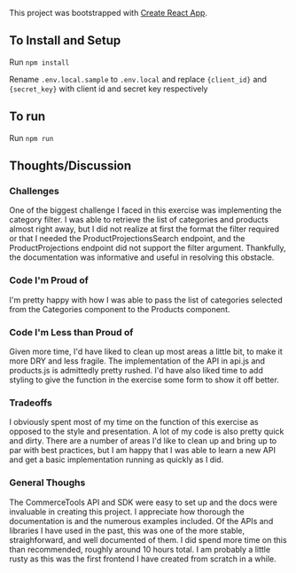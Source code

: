 This project was bootstrapped with [Create React App](https://github.com/facebook/create-react-app).

## To Install and Setup
Run `npm install`

Rename `.env.local.sample` to `.env.local` and replace `{client_id}` and `{secret_key}` with client id and secret key respectively


## To run
Run `npm run`


## Thoughts/Discussion


### Challenges
One of the biggest challenge I faced in this exercise was implementing the category filter. I was able to retrieve the list of categories and products almost right away, but I did not realize at first the format the filter required or that I needed the ProductProjectionsSearch endpoint, and the ProductProjections endpoint did not support the filter argument. Thankfully, the documentation was informative and useful in resolving this obstacle.


### Code I'm Proud of
I'm pretty happy with how I was able to pass the list of categories selected from the Categories component to the Products component. 


### Code I'm Less than Proud of
Given more time, I'd have liked to clean up most areas a little bit, to make it more DRY and less fragile. The implementation of the API in api.js and products.js is admittedly pretty rushed. I'd have also liked time to add styling to give the function in the exercise some form to show it off better. 


### Tradeoffs
I obviously spent most of my time on the function of this exercise as opposed to the style and presentation. A lot of my code is also pretty quick and dirty. There are a number of areas I'd like to clean up and bring up to par with best practices, but I am happy that I was able to learn a new API and get a basic implementation running as quickly as I did. 


### General Thoughs
The CommerceTools API and SDK were easy to set up and the docs were invaluable in creating this project. I appreciate how thorough the documentation is and the numerous examples included. Of the APIs and libraries I have used in the past, this was one of the more stable, straighforward, and well documented of them. I did spend more time on this than recommended, roughly around 10 hours total. I am probably a little rusty as this was the first frontend I have created from scratch in a while. 
